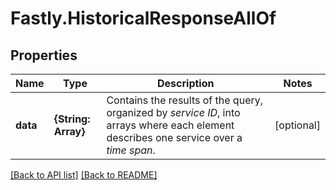 # Fastly.HistoricalResponseAllOf

## Properties

Name | Type | Description | Notes
------------ | ------------- | ------------- | -------------
**data** | **{String: Array}** | Contains the results of the query, organized by *service ID*, into arrays where each element describes one service over a *time span*. | [optional] 


[[Back to API list]](../../README.md#endpoints) [[Back to README]](../../README.md)
